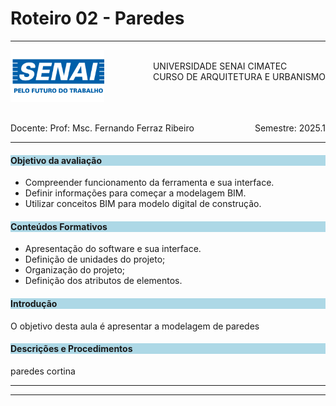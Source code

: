 # Roteiro 02 - Paredes

-----

<div style= "align: top;">

<span style="float: left;">
<img src="../figs_gerais/senai_logo.png" width="150">

</span>
<span style="float: right;"><br>
UNIVERSIDADE SENAI CIMATEC <br>
CURSO DE ARQUITETURA E URBANISMO

</span>


</div>

<br><br><br><br><br><br>

<div>
    <span style="float: left;">Docente: Prof: Msc. Fernando Ferraz Ribeiro</span>
    <span style="float: right;">Semestre: 2025.1</span>
</div>

<br>

---

<h4 style="background:lightblue">

Objetivo da avaliação

</h4>

- Compreender funcionamento da ferramenta e sua interface.
- Definir informações para começar a modelagem BIM.
- Utilizar conceitos BIM para modelo digital de construção.


<h4 style="background:lightblue">
Conteúdos Formativos

</h4>

 - Apresentação do software e sua interface.
 - Definição de unidades do projeto;
 - Organização do projeto;
 - Definição dos atributos de elementos.

<h4 style="background:lightblue">
Introdução

</h4>

O objetivo desta aula é apresentar a modelagem de paredes 

<h4 style="background:lightblue"> Descrições e Procedimentos</h4>

paredes cortina
_______________
_______________